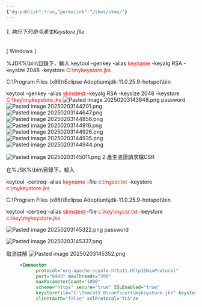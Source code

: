 ```yaml
---
{"dg-publish":true,"permalink":"/skms/skms/"}
---
```



###### 1. 執行下列命令產生Keystore file

[ Windows ]

%JDK%\bin\目錄下，輸入 keytool -genkey -alias <span style="color: red">keyname</span> -keyalg RSA -keysize 2048 -keystore <span style="color: red">C:\mykeystore.jks</span>

C:\Program Files (x86)\Eclipse Adoptium\jdk-11.0.25.9-hotspot\bin

keytool -genkey -alias <span style="color: red">skmstest</span> -keyalg RSA -keysize 2048 -keystore <span style="color: red">C:\key\mykeystore.jks</span>
![Pasted image 20250203143648.png](/img/user/img/Pasted%20image%2020250203143648.png)
password
![Pasted image 20250203144201.png](/img/user/img/Pasted%20image%2020250203144201.png)
![Pasted image 20250203144647.png](/img/user/img/Pasted%20image%2020250203144647.png)
![Pasted image 20250203144856.png](/img/user/img/Pasted%20image%2020250203144856.png)
![Pasted image 20250203144916.png](/img/user/img/Pasted%20image%2020250203144916.png)
![Pasted image 20250203144926.png](/img/user/img/Pasted%20image%2020250203144926.png)
![Pasted image 20250203144935.png](/img/user/img/Pasted%20image%2020250203144935.png)
![Pasted image 20250203144944.png](/img/user/img/Pasted%20image%2020250203144944.png)

![Pasted image 20250203145011.png](/img/user/img/Pasted%20image%2020250203145011.png)
2.產生憑證請求檔CSR

在%JSK%\bin\目錄下，輸入

keytool -certreq -alias <span style="color: red">keyname</span> -file <span style="color: red">c:\mycsr.txt</span> -keystore <span style="color: red">c:\mykeystore.jks</span>

C:\Program Files (x86)\Eclipse Adoptium\jdk-11.0.25.9-hotspot\bin

keytool -certreq -alias <span style="color: red">skmstest</span> -file <span style="color: red">c:\key\mycsr.txt</span> -keystore <span style="color: red">c:\key\mykeystore.jks</span>

![Pasted image 20250203145322.png](/img/user/img/Pasted%20image%2020250203145322.png)
password

![Pasted image 20250203145337.png](/img/user/img/Pasted%20image%2020250203145337.png)

取消註解
![Pasted image 20250203145352.png](/img/user/img/Pasted%20image%2020250203145352.png)
```xml
     <Connector
           protocol="org.apache.coyote.http11.Http11NioProtocol"
           port="8443" maxThreads="200"
           maxParameterCount="1000"
           scheme="https" secure="true" SSLEnabled="true"
           keystoreFile="C:\Tomcat9.0\conf\cert\mykeystore.jks" keystorePass="password"
           clientAuth="false" sslProtocol="TLS"/>
```